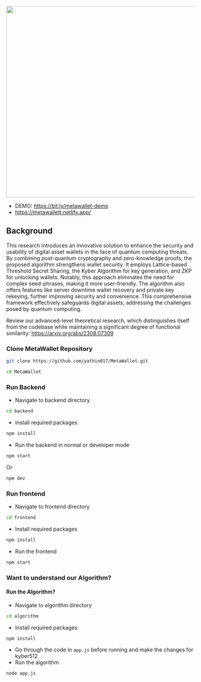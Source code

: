 <img src="https://user-images.githubusercontent.com/75620849/230622162-c804d78e-91a5-47c0-a51e-e83cdeb9f2d7.png" width="512" />

* DEMO: https://bit.ly/metawallet-demo
* https://metawallett.netlify.app/

## Background
This research introduces an innovative solution to enhance the security and usability of digital asset wallets in the face of quantum computing threats. By combining post-quantum cryptography and zero-knowledge proofs, the proposed algorithm strengthens wallet security. It employs Lattice-based Threshold Secret Sharing, the Kyber Algorithm for key generation, and ZKP for unlocking wallets. Notably, this approach eliminates the need for complex seed-phrases, making it more user-friendly. The algorithm also offers features like server downtime wallet recovery and private key rekeying, further improving security and convenience. This comprehensive framework effectively safeguards digital assets, addressing the challenges posed by quantum computing.

Review our advanced-level theoretical research, which distinguishes itself from the codebase while maintaining a significant degree of functional similarity:
https://arxiv.org/abs/2308.07309

### Clone MetaWallet Repository 
```bash
git clone https://github.com/yathin017/MetaWallet.git
```
```bash
cd MetaWallet
```

### Run Backend
- Navigate to backend directory
```bash
cd backend
```
- Install required packages
```bash
npm install
```
- Run the backend in normal or developer mode
```bash
npm start
```
Or
```bash
npm dev
```

### Run frontend
- Navigate to frontend directory
```bash
cd frontend
```
- Install required packages
```bash
npm install
```
- Run the frontend
```bash
npm start
```

### Want to understand our Algorithm?

<!-- img src="https://user-images.githubusercontent.com/75620849/230621844-0bcc63b4-fb65-4f16-87dc-dafd9c0b3144.png" width="725" /-->

#### Run the Algorithm?
- Navigate to algorithm directory
```bash
cd algorithm
```
- Install required packages
```bash
npm install
```
- Go through the code in `app.js` before running and make the changes for kyber512
- Run the algorithm
```bash
node app.js
```

